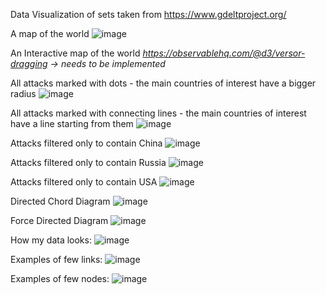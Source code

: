 Data Visualization of sets taken from https://www.gdeltproject.org/

A map of the world
![image](https://user-images.githubusercontent.com/38570213/138552132-4b6292b2-a76b-475b-aa73-411f433a3d91.png)

An Interactive map of the world
*https://observablehq.com/@d3/versor-dragging -> needs to be implemented*

All attacks marked with dots - the main countries of interest have a bigger radius
![image](https://user-images.githubusercontent.com/38570213/138552204-4a43ba2c-bc0d-4d99-8d1f-0e005e2540d1.png)

All attacks marked with connecting lines - the main countries of interest have a line starting from them
![image](https://user-images.githubusercontent.com/38570213/138552229-45867922-52a2-4569-8484-049859b55e56.png)

Attacks filtered only to contain China
![image](https://user-images.githubusercontent.com/38570213/138552234-61ae0e59-8e8f-4bbc-935f-d81fc3ad15cc.png)

Attacks filtered only to contain Russia
![image](https://user-images.githubusercontent.com/38570213/138552262-95edc045-0bfc-480a-8645-954e11f0eab8.png)

Attacks filtered only to contain USA
![image](https://user-images.githubusercontent.com/38570213/138552269-682d91b7-ee22-4b42-bec9-b3ec6576f519.png)

Directed Chord Diagram
![image](https://user-images.githubusercontent.com/38570213/138551998-5789eafc-7eae-4802-bdf7-062d152740cf.png)

Force Directed Diagram
![image](https://user-images.githubusercontent.com/38570213/138552056-a52f5218-6d38-4eb2-bcaf-781500b56105.png)

How my data looks:
![image](https://user-images.githubusercontent.com/38570213/138552312-9a128a91-f257-4541-be9d-a67aa973bb8c.png)

Examples of few links:
![image](https://user-images.githubusercontent.com/38570213/138552325-c9abf8ba-39ab-4455-88d2-1457a6d914c5.png)

Examples of few nodes:
![image](https://user-images.githubusercontent.com/38570213/138552332-1006e27f-4c7a-4980-935b-63b22c81edf3.png)

